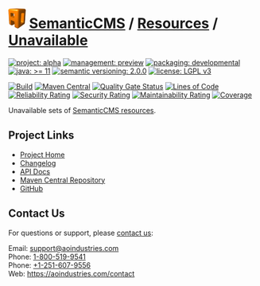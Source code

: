 # [<img src="ao-logo.png" alt="AO Logo" width="35" height="40">](https://github.com/ao-apps) [SemanticCMS](https://github.com/ao-apps/semanticcms) / [Resources](https://github.com/ao-apps/semanticcms-resources) / [Unavailable](https://github.com/ao-apps/semanticcms-resources-unavailable)

[![project: alpha](https://semanticcms.com/ao-badges/project-alpha.svg)](https://aoindustries.com/life-cycle#project-alpha)
[![management: preview](https://semanticcms.com/ao-badges/management-preview.svg)](https://aoindustries.com/life-cycle#management-preview)
[![packaging: developmental](https://semanticcms.com/ao-badges/packaging-developmental.svg)](https://aoindustries.com/life-cycle#packaging-developmental)  
[![java: &gt;= 11](https://semanticcms.com/ao-badges/java-11.svg)](https://docs.oracle.com/en/java/javase/11/)
[![semantic versioning: 2.0.0](https://semanticcms.com/ao-badges/semver-2.0.0.svg)](https://semver.org/spec/v2.0.0.html)
[![license: LGPL v3](https://semanticcms.com/ao-badges/license-lgpl-3.0.svg)](https://www.gnu.org/licenses/lgpl-3.0)

[![Build](https://github.com/ao-apps/semanticcms-resources-unavailable/workflows/Build/badge.svg?branch=master)](https://github.com/ao-apps/semanticcms-resources-unavailable/actions?query=workflow%3ABuild)
[![Maven Central](https://maven-badges.herokuapp.com/maven-central/com.semanticcms/semanticcms-resources-unavailable/badge.svg)](https://maven-badges.herokuapp.com/maven-central/com.semanticcms/semanticcms-resources-unavailable)
[![Quality Gate Status](https://sonarcloud.io/api/project_badges/measure?branch=master&project=com.semanticcms%3Asemanticcms-resources-unavailable&metric=alert_status)](https://sonarcloud.io/dashboard?branch=master&id=com.semanticcms%3Asemanticcms-resources-unavailable)
[![Lines of Code](https://sonarcloud.io/api/project_badges/measure?branch=master&project=com.semanticcms%3Asemanticcms-resources-unavailable&metric=ncloc)](https://sonarcloud.io/component_measures?branch=master&id=com.semanticcms%3Asemanticcms-resources-unavailable&metric=ncloc)  
[![Reliability Rating](https://sonarcloud.io/api/project_badges/measure?branch=master&project=com.semanticcms%3Asemanticcms-resources-unavailable&metric=reliability_rating)](https://sonarcloud.io/component_measures?branch=master&id=com.semanticcms%3Asemanticcms-resources-unavailable&metric=Reliability)
[![Security Rating](https://sonarcloud.io/api/project_badges/measure?branch=master&project=com.semanticcms%3Asemanticcms-resources-unavailable&metric=security_rating)](https://sonarcloud.io/component_measures?branch=master&id=com.semanticcms%3Asemanticcms-resources-unavailable&metric=Security)
[![Maintainability Rating](https://sonarcloud.io/api/project_badges/measure?branch=master&project=com.semanticcms%3Asemanticcms-resources-unavailable&metric=sqale_rating)](https://sonarcloud.io/component_measures?branch=master&id=com.semanticcms%3Asemanticcms-resources-unavailable&metric=Maintainability)
[![Coverage](https://sonarcloud.io/api/project_badges/measure?branch=master&project=com.semanticcms%3Asemanticcms-resources-unavailable&metric=coverage)](https://sonarcloud.io/component_measures?branch=master&id=com.semanticcms%3Asemanticcms-resources-unavailable&metric=Coverage)

Unavailable sets of [SemanticCMS resources](https://github.com/ao-apps/semanticcms-resources).

## Project Links
* [Project Home](https://semanticcms.com/resources/unavailable/)
* [Changelog](https://semanticcms.com/resources/unavailable/changelog)
* [API Docs](https://semanticcms.com/resources/unavailable/apidocs/)
* [Maven Central Repository](https://central.sonatype.com/artifact/com.semanticcms/semanticcms-resources-unavailable)
* [GitHub](https://github.com/ao-apps/semanticcms-resources-unavailable)

## Contact Us
For questions or support, please [contact us](https://aoindustries.com/contact):

Email: [support@aoindustries.com](mailto:support@aoindustries.com)  
Phone: [1-800-519-9541](tel:1-800-519-9541)  
Phone: [+1-251-607-9556](tel:+1-251-607-9556)  
Web: https://aoindustries.com/contact
